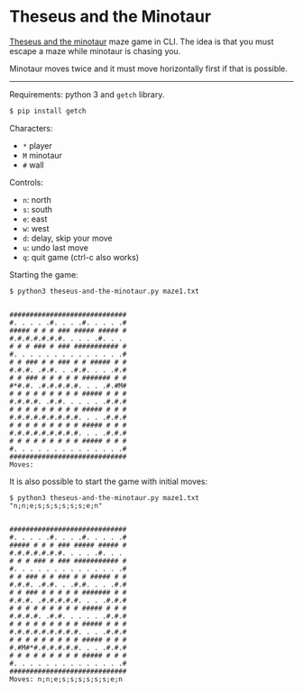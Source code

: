 # Theseus and the Minotaur

[Theseus and the minotaur](https://en.wikipedia.org/wiki/Theseus_and_the_Minotaur)
maze game in CLI. The idea is that you must escape a maze while minotaur is
chasing you.

Minotaur moves twice and it must move horizontally first if that is possible.

---

Requirements: python 3 and `getch` library.

```sh
$ pip install getch
```

Characters:

- `*` player
- `M` minotaur
- `#` wall

Controls:

- `n`: north
- `s`: south
- `e`: east
- `w`: west
- `d`: delay, skip your move
- `u`: undo last move
- `q`: quit game (ctrl-c also works)

Starting the game:

```
$ python3 theseus-and-the-minotaur.py maze1.txt


#############################
#. . . . .#. . . .#. . . . .#
##### # # # ### ##### ##### #
#.#.#.#.#.#.#. . . . .#. . .
# # # ### # ### ########### #
#. . . . . . . . . . . . . .#
# # ### # # ### # # ##### # #
#.#.#. .#.#. . .#.#. . . .#.#
# # ### # # # # # ####### # #
#*#.#. .#.#.#.#.#. . . .#.#M#
# # # # # # # # # ##### # # #
#.#.#.#. .#.#. . . . . .#.#.#
# # # # # # # # # ##### # # #
#.#.#.#.#.#.#.#.#. . . .#.#.#
# # # # # # # # # ##### # # #
#.#.#.#.#.#.#.#.#. . . .#.#.#
# # # # # # # # # ##### # # #
#. . . . . . . . . . . . . .#
#############################
Moves:
```

It is also possible to start the game with initial moves:

```
$ python3 theseus-and-the-minotaur.py maze1.txt "n;n;e;s;s;s;s;s;s;e;n"


#############################
#. . . . .#. . . .#. . . . .#
##### # # # ### ##### ##### #
#.#.#.#.#.#.#. . . . .#. . .
# # # ### # ### ########### #
#. . . . . . . . . . . . . .#
# # ### # # ### # # ##### # #
#.#.#. .#.#. . .#.#. . . .#.#
# # ### # # # # # ####### # #
#.#.#. .#.#.#.#.#. . . .#.#.#
# # # # # # # # # ##### # # #
#.#.#.#. .#.#. . . . . .#.#.#
# # # # # # # # # ##### # # #
#.#.#.#.#.#.#.#.#. . . .#.#.#
# # # # # # # # # ##### # # #
#.#M#*#.#.#.#.#.#. . . .#.#.#
# # # # # # # # # ##### # # #
#. . . . . . . . . . . . . .#
#############################
Moves: n;n;e;s;s;s;s;s;s;e;n
```
